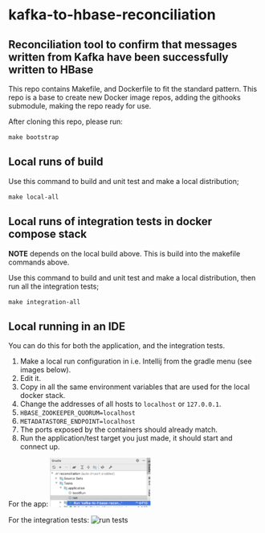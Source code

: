# kafka-to-hbase-reconciliation

## Reconciliation tool to confirm that messages written from Kafka have been successfully written to HBase

This repo contains Makefile, and Dockerfile to fit the standard pattern.
This repo is a base to create new Docker image repos, adding the githooks submodule, making the repo ready for use.

After cloning this repo, please run:  
```
make bootstrap
```

## Local runs of build

Use this command to build and unit test and make a local distribution;
```
make local-all
```

## Local runs of integration tests in docker compose stack

**NOTE** depends on the local build above. This is build into the makefile commands above.

Use this command to build and unit test and make a local distribution, then run all the integration tests;
```
make integration-all
```

## Local running in an IDE

You can do this for both the application, and the integration tests.

1. Make a local run configuration in i.e. Intellij from the gradle menu (see images below).
1. Edit it. 
1. Copy in all the same environment variables that are used for the local docker stack.
1. Change the addresses of all hosts to `localhost` or `127.0.0.1`.
  1. `HBASE_ZOOKEEPER_QUORUM=localhost`
  1. `METADATASTORE_ENDPOINT=localhost`
1. The ports exposed by the containers should already match.
1. Run the application/test target you just made, it should start and connect up.

For the app: <img src="docs/run-ide-application.png" alt="run app" width="200"/>

For the integration tests: <img src="docs/run-ide-integration-tests" alt="run tests" width="200"/>

